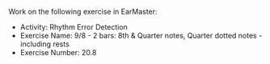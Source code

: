 Work on the following exercise in EarMaster:
- Activity: Rhythm Error Detection
- Exercise Name: 9/8 - 2 bars: 8th & Quarter notes, Quarter dotted notes - including rests
- Exercise Number: 20.8
